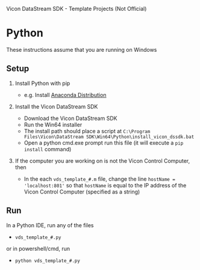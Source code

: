 Vicon DataStream SDK - Template Projects (Not Official)
# Python
These instructions assume that you are running on Windows

## Setup
1. Install Python with pip
	- e.g. Install [Anaconda Distribution](https://www.anaconda.com/products/distribution)

2. Install the Vicon DataStream SDK
	- Download the Vicon DataStream SDK
	- Run the Win64 installer
	- The install path should place a script at `C:\Program Files\Vicon\DataStream SDK\Win64\Python\install_vicon_dssdk.bat`
	- Open a python cmd.exe prompt run this file (it will execute a `pip install` command)

2. If the computer you are working on is not the Vicon Control Computer, then
	- In the each `vds_template_#.m` file, change the line `hostName = 'localhost:801'` so that `hostName` is equal to the IP address of the Vicon Control Computer (specified as a string)

## Run
In a Python IDE, run any of the files
- `vds_template_#.py`

or in powershell/cmd, run
-	`python vds_template_#.py`




